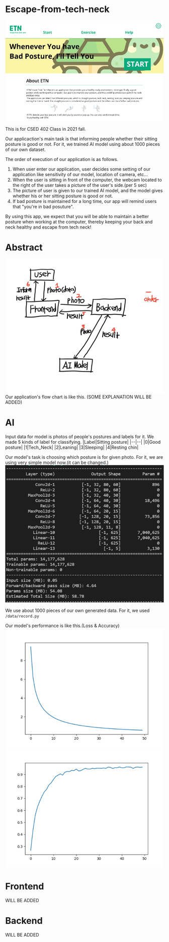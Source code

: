 # Escape-from-tech-neck

  ![Main_Menu](images/Main_menu.png)

This is for CSED 402 Class in 2021 fall.

Our applicaction's main task is that informing people whether their sitting posture is good or not.
For it, we trained AI model using about 1000 pieces of our own dataset.

The order of execution of our application is as follows.

1. When user enter our application, user decides some setting of our application like sensitivity of our model, location of camera, etc...
2. When the user is sitting in front of the computer, the webcam located to the right of the user takes a picture of the user's side.(per 5 sec)
3. The picture of user is given to our trained AI model, and the model gives whether his or her sitting posture is good or not.
4. If bad posture is maintained for a long time, our app will remind users that "you're in bad posuture".

By using this app, we expect that you will be able to maintain a better posture when working at the computer, thereby keeping your back and neck healthy and escape from tech neck!


# Abstract
  ![Flowchart](images/flowchart_hci.png)
Our application's flow chart is like this.
(SOME EXPLANATION WILL BE ADDED)
  
# AI
Input data for model is photos of people's postures and labels for it.
We made 5 kinds of label for classifying.
|Label|Sitting posture|
|--|--|
|0|Good posture|
|1|Tech_Neck|
|2|Leaning|
|3|Sleeping|
|4|Resting chin|

Our model's task is choosing which posture is for given photo.
For it, we are using very simple model now.(it can be changed.)
![AI_model](images/ai_constructure.png)

We use about 1000 pieces of our own generated data. For it, we used `/data/record.py`

Our model's performance is like this.(Loss & Accuracy)
![LOSS](images/LOSS.png)
![ACU](images/ACU.png)
# Frontend
WILL BE ADDED
# Backend
WILL BE ADDED
